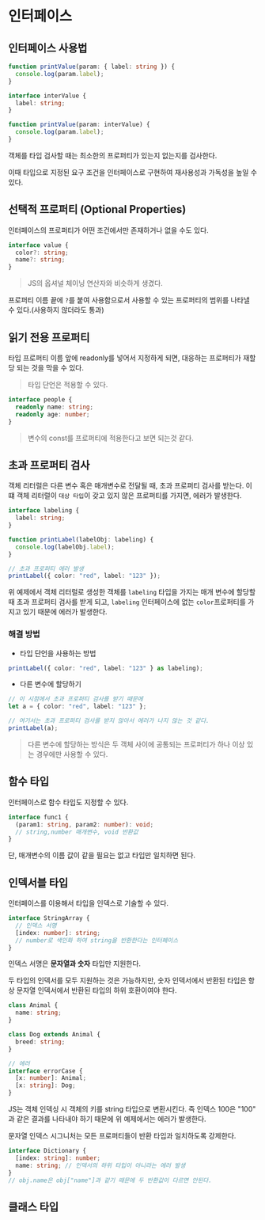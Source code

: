 # 인터페이스

## 인터페이스 사용법

```ts
function printValue(param: { label: string }) {
  console.log(param.label);
}

interface interValue {
  label: string;
}

function printValue(param: interValue) {
  console.log(param.label);
}
```

객체를 타입 검사할 때는 최소한의 프로퍼티가 있는지 없는지를 검사한다.

이때 타입으로 지정된 요구 조건을 인터페이스로 구현하여 재사용성과 가독성을 높일 수 있다.

## 선택적 프로퍼티 (Optional Properties)

인터페이스의 프로퍼티가 어떤 조건에서만 존재하거나 없을 수도 있다.

```ts
interface value {
  color?: string;
  name?: string;
}
```

> JS의 옵셔널 체이닝 연산자와 비슷하게 생겼다.<br>

프로퍼티 이름 끝에 `?`를 붙여 사용함으로서 사용할 수 있는 프로퍼티의 범위를 나타낼 수 있다.(사용하지 않더라도 통과)

## 읽기 전용 프로퍼티

타입 프로퍼티 이름 앞에 readonly를 넣어서 지정하게 되면, 대응하는 프로퍼티가 재할당 되는 것을 막을 수 있다.

> 타입 단언은 적용할 수 있다.

```ts
interface people {
  readonly name: string;
  readonly age: number;
}
```

> 변수의 const를 프로퍼티에 적용한다고 보면 되는것 같다.

## 초과 프로퍼티 검사

객체 리터럴은 다른 변수 혹은 매개변수로 전달될 때, 초과 프로퍼티 검사를 받는다.
이 떄 객체 리터럴이 `대상 타입`이 갖고 있지 않은 프로퍼티를 가지면, 에러가 발생한다.

```ts
interface labeling {
  label: string;
}

function printLabel(labelObj: labeling) {
  console.log(labelObj.label);
}

// 초과 프로퍼티 에러 발생
printLabel({ color: "red", label: "123" });
```

위 예제에서 객체 리터럴로 생성한 객체를 `labeling` 타입을 가지는 매개 변수에 할당할때 초과 프로퍼티 검사를 받게 되고, `labeling` 인터페이스에 없는 `color`프로퍼티를 가지고 있기 때문에
에러가 발생한다.

### 해결 방법

- 타입 단언을 사용하는 방법

```ts
printLabel({ color: "red", label: "123" } as labeling);
```

- 다른 변수에 할당하기

```ts
// 이 시점에서 초과 프로퍼티 검사를 받기 때문에
let a = { color: "red", label: "123" };

// 여기서는 초과 프로퍼티 검사를 받지 않아서 에러가 나지 않는 것 같다.
printLabel(a);
```

> 다른 변수에 할당하는 방식은 두 객체 사이에 공통되는 프로퍼티가 하나 이상 있는 경우에만 사용할 수 있다.

## 함수 타입

인터페이스로 함수 타입도 지정할 수 있다.

```ts
interface func1 {
  (param1: string, param2: number): void;
  // string,number 매개변수, void 반환값
}
```

단, 매개변수의 이름 값이 같을 필요는 없고 타입만 일치하면 된다.

## 인덱서블 타입

인터페이스를 이용해서 타입을 인덱스로 기술할 수 있다.

```ts
interface StringArray {
  // 인덱스 서명
  [index: number]: string;
  // number로 색인화 하여 string을 반환한다는 인터페이스
}
```

인덱스 서명은 **문자열과 숫자** 타입만 지원한다.

두 타입의 인덱서를 모두 지원하는 것은 가능하지만, 숫자 인덱서에서 반환된 타입은 항상 문자열 인덱서에서 반환된 타입의 하위 호환이여야 한다.

```ts
class Animal {
  name: string;
}

class Dog extends Animal {
  breed: string;
}

// 에러
interface errorCase {
  [x: number]: Animal;
  [x: string]: Dog;
}
```

JS는 객체 인덱싱 시 객체의 키를 string 타입으로 변환시킨다.
즉 인덱스 100은 "100" 과 같은 결과를 나타내야 하기 때문에 위 예제에서는 에러가 발생한다.

문자열 인덱스 시그니처는 모든 프로퍼티들이 반환 타입과 일치하도록 강제한다.

```ts
interface Dictionary {
  [index: string]: number;
  name: string; // 인덱서의 하위 타입이 아니라는 에러 발생
}
// obj.name은 obj["name"]과 같기 때문에 두 반환값이 다르면 안된다.
```

## 클래스 타입
